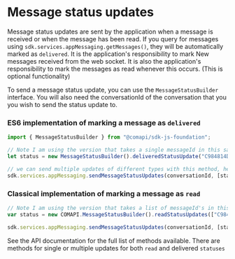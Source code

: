 # Message status updates

Message status updates are sent by the application when a message is received or when the message has been read.
If you query for messages using `sdk.services.appMessaging.getMessages()`, they will be automatically marked as `delivered`. 
It is the application's responsibility to mark New messages received from the web socket. 
It is also the application's responsibility to mark the messages as read whenever this occurs. (This is optional functionality)


To send a message status update, you can use the `MessageStatusBuilder` interface.
You will also need the conversationId of the conversation that you you wish to send the status update to.

### ES6 implementation of marking a message as `delivered`
```javascript
import { MessageStatusBuilder } from "@comapi/sdk-js-foundation";

// Note I am using the version that takes a single messageId in this sample
let status = new MessageStatusBuilder().deliveredStatusUpdate("C984814D-B714-4DC8-8DFF-33C29082ACEA");

// we can send multiple updates of different types with this method, hence the array ...
sdk.services.appMessaging.sendMessageStatusUpdates(conversationId, [status]);
```

### Classical implementation of marking a message as `read`
```javascript
// Note I am using the version that takes a list of messageId's in this sample
var status = new COMAPI.MessageStatusBuilder().readStatusUpdates(["C984814D-B714-4DC8-8DFF-33C29082ACEA", "88E43FA4-9705-44F5-8DE6-4B9DD5E46DF3"]);

sdk.services.appMessaging.sendMessageStatusUpdates(conversationId, [status]);
```

See the API documentation for the full list of methods available. There are methods for single or multiple updates for both `read` and delivered `statuses`